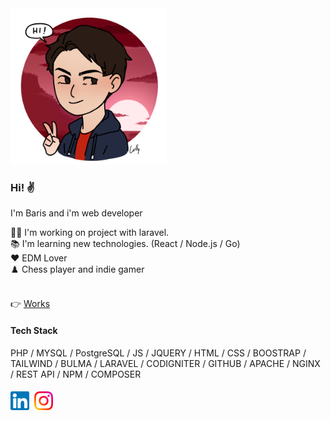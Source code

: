  
<img src="images/hi-avatar.png" width="250px">

### Hi! ✌️

I'm Baris and i'm web developer

👨‍💻 I'm working on project with laravel. <br/>
📚 I'm learning new technologies. (React / Node.js / Go) <br/>
❤️ EDM Lover <br/>
♟️ Chess player and indie gamer<br/><br/>

👉 <a href="works/" target="_blank">Works</a>


#### Tech Stack
PHP / MYSQL / PostgreSQL / JS / JQUERY / HTML / CSS / BOOSTRAP / TAILWIND / BULMA / LARAVEL / CODIGNITER / GITHUB / APACHE / NGINX / REST API / NPM / COMPOSER

####
<a href="https://www.linkedin.com/in/barissskaya/" target="_blank"><img src="images/linkedin.svg" alt="Linkedin" width="30" style="margin-right:4px"></a>
<a href="https://www.instagram.com/barissskaya/" target="_blank"><img src="images/instagram.svg" alt="Instagram" width="30"></a>
